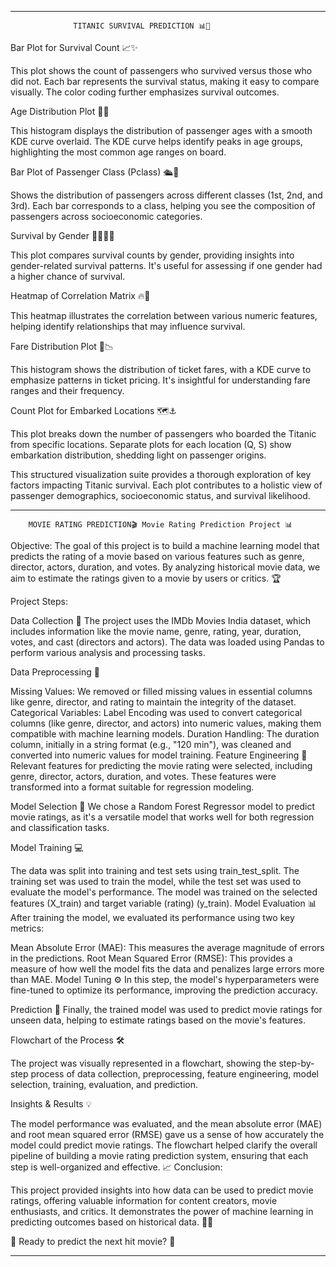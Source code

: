 ---------------------------------------------------------------------------------
                  TITANIC SURVIVAL PREDICTION 📊🚢
Bar Plot for Survival Count 📈✨

This plot shows the count of passengers who survived versus those who did not. Each bar represents the survival status, making it easy to compare visually. The color coding further emphasizes survival outcomes.

Age Distribution Plot 🎂👤

This histogram displays the distribution of passenger ages with a smooth KDE curve overlaid. The KDE curve helps identify peaks in age groups, highlighting the most common age ranges on board.

Bar Plot of Passenger Class (Pclass) 🛳️👑

Shows the distribution of passengers across different classes (1st, 2nd, and 3rd). Each bar corresponds to a class, helping you see the composition of passengers across socioeconomic categories.

Survival by Gender 🧑👩‍🦱💀

This plot compares survival counts by gender, providing insights into gender-related survival patterns. It's useful for assessing if one gender had a higher chance of survival.

Heatmap of Correlation Matrix 🔥🔗

This heatmap illustrates the correlation between various numeric features, helping identify relationships that may influence survival.

Fare Distribution Plot 💸📉

This histogram shows the distribution of ticket fares, with a KDE curve to emphasize patterns in ticket pricing. It's insightful for understanding fare ranges and their frequency.

Count Plot for Embarked Locations 🗺️⚓

This plot breaks down the number of passengers who boarded the Titanic from specific locations. Separate plots for each location (Q, S) show embarkation distribution, shedding light on passenger origins.

This structured visualization suite provides a thorough exploration of key factors impacting Titanic survival. Each plot contributes to a holistic view of passenger demographics, socioeconomic status, and survival likelihood.

---------------------------------------------------------------------------------

        MOVIE RATING PREDICTION🎬 Movie Rating Prediction Project 📊

Objective:
The goal of this project is to build a machine learning model that predicts the rating of a movie based on various features such as genre, director, actors, duration, and votes. By analyzing historical movie data, we aim to estimate the ratings given to a movie by users or critics. 🏆

Project Steps:

Data Collection 📂
The project uses the IMDb Movies India dataset, which includes information like the movie name, genre, rating, year, duration, votes, and cast (directors and actors). The data was loaded using Pandas to perform various analysis and processing tasks.

Data Preprocessing 🧹

Missing Values: We removed or filled missing values in essential columns like genre, director, and rating to maintain the integrity of the dataset.
Categorical Variables: Label Encoding was used to convert categorical columns (like genre, director, and actors) into numeric values, making them compatible with machine learning models.
Duration Handling: The duration column, initially in a string format (e.g., "120 min"), was cleaned and converted into numeric values for model training.
Feature Engineering 🔧
Relevant features for predicting the movie rating were selected, including genre, director, actors, duration, and votes. These features were transformed into a format suitable for regression modeling.

Model Selection 🧠
We chose a Random Forest Regressor model to predict movie ratings, as it's a versatile model that works well for both regression and classification tasks.

Model Training 💻

The data was split into training and test sets using train_test_split. The training set was used to train the model, while the test set was used to evaluate the model's performance.
The model was trained on the selected features (X_train) and target variable (rating) (y_train).
Model Evaluation 📊
After training the model, we evaluated its performance using two key metrics:

Mean Absolute Error (MAE): This measures the average magnitude of errors in the predictions.
Root Mean Squared Error (RMSE): This provides a measure of how well the model fits the data and penalizes large errors more than MAE.
Model Tuning ⚙️
In this step, the model's hyperparameters were fine-tuned to optimize its performance, improving the prediction accuracy.

Prediction 🔮
Finally, the trained model was used to predict movie ratings for unseen data, helping to estimate ratings based on the movie's features.

Flowchart of the Process 🛠️

The project was visually represented in a flowchart, showing the step-by-step process of data collection, preprocessing, feature engineering, model selection, training, evaluation, and prediction.

Insights & Results 💡

The model performance was evaluated, and the mean absolute error (MAE) and root mean squared error (RMSE) gave us a sense of how accurately the model could predict movie ratings.
The flowchart helped clarify the overall pipeline of building a movie rating prediction system, ensuring that each step is well-organized and effective.
📈 Conclusion:

This project provided insights into how data can be used to predict movie ratings, offering valuable information for content creators, movie enthusiasts, and critics. It demonstrates the power of machine learning in predicting outcomes based on historical data. 🤖💥

🚀 Ready to predict the next hit movie? 🎥

---------------------------------------------------------------------------------
